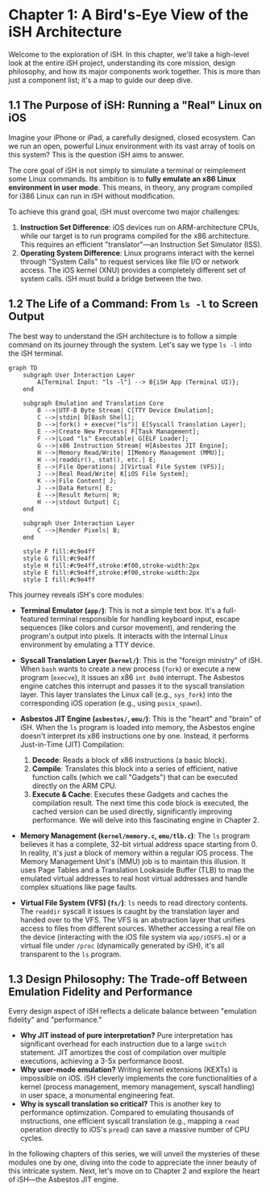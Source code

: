 # Chapter 1: A Bird's-Eye View of the iSH Architecture

Welcome to the exploration of iSH. In this chapter, we'll take a high-level look at the entire iSH project, understanding its core mission, design philosophy, and how its major components work together. This is more than just a component list; it's a map to guide our deep dive.

## 1.1 The Purpose of iSH: Running a "Real" Linux on iOS

Imagine your iPhone or iPad, a carefully designed, closed ecosystem. Can we run an open, powerful Linux environment with its vast array of tools on this system? This is the question iSH aims to answer.

The core goal of iSH is not simply to simulate a terminal or reimplement some Linux commands. Its ambition is to **fully emulate an x86 Linux environment in user mode**. This means, in theory, any program compiled for i386 Linux can run in iSH without modification.

To achieve this grand goal, iSH must overcome two major challenges:
1.  **Instruction Set Difference**: iOS devices run on ARM-architecture CPUs, while our target is to run programs compiled for the x86 architecture. This requires an efficient "translator"—an Instruction Set Simulator (ISS).
2.  **Operating System Difference**: Linux programs interact with the kernel through "System Calls" to request services like file I/O or network access. The iOS kernel (XNU) provides a completely different set of system calls. iSH must build a bridge between the two.

## 1.2 The Life of a Command: From `ls -l` to Screen Output

The best way to understand the iSH architecture is to follow a simple command on its journey through the system. Let's say we type `ls -l` into the iSH terminal.

```mermaid
graph TD
    subgraph User Interaction Layer
        A[Terminal Input: "ls -l"] --> B{iSH App (Terminal UI)};
    end

    subgraph Emulation and Translation Core
        B -->|UTF-8 Byte Stream| C[TTY Device Emulation];
        C -->|stdin| D[Bash Shell];
        D -->|fork() + execve("ls")| E[Syscall Translation Layer];
        E -->|Create New Process| F[Task Management];
        F -->|Load "ls" Executable| G[ELF Loader];
        G -->|x86 Instruction Stream| H[Asbestos JIT Engine];
        H -->|Memory Read/Write| I[Memory Management (MMU)];
        H -->|readdir(), stat(), etc.| E;
        E -->|File Operations| J[Virtual File System (VFS)];
        J -->|Real Read/Write| K[iOS File System];
        K -->|File Content| J;
        J -->|Data Return| E;
        E -->|Result Return| H;
        H -->|stdout Output| C;
    end
    
    subgraph User Interaction Layer
        C -->|Render Pixels| B;
    end

    style F fill:#c9e4ff
    style G fill:#c9e4ff
    style H fill:#c9e4ff,stroke:#f00,stroke-width:2px
    style E fill:#c9e4ff,stroke:#f00,stroke-width:2px
    style I fill:#c9e4ff
```

This journey reveals iSH's core modules:

*   **Terminal Emulator (`app/`)**: This is not a simple text box. It's a full-featured terminal responsible for handling keyboard input, escape sequences (like colors and cursor movement), and rendering the program's output into pixels. It interacts with the internal Linux environment by emulating a TTY device.

*   **Syscall Translation Layer (`kernel/`)**: This is the "foreign ministry" of iSH. When `bash` wants to create a new process (`fork`) or execute a new program (`execve`), it issues an x86 `int 0x80` interrupt. The Asbestos engine catches this interrupt and passes it to the syscall translation layer. This layer translates the Linux call (e.g., `sys_fork`) into the corresponding iOS operation (e.g., using `posix_spawn`).

*   **Asbestos JIT Engine (`asbestos/`, `emu/`)**: This is the "heart" and "brain" of iSH. When the `ls` program is loaded into memory, the Asbestos engine doesn't interpret its x86 instructions one by one. Instead, it performs Just-in-Time (JIT) Compilation:
    1.  **Decode**: Reads a block of x86 instructions (a basic block).
    2.  **Compile**: Translates this block into a series of efficient, native function calls (which we call "Gadgets") that can be executed directly on the ARM CPU.
    3.  **Execute & Cache**: Executes these Gadgets and caches the compilation result. The next time this code block is executed, the cached version can be used directly, significantly improving performance.
    We will delve into this fascinating engine in Chapter 2.

*   **Memory Management (`kernel/memory.c`, `emu/tlb.c`)**: The `ls` program believes it has a complete, 32-bit virtual address space starting from 0. In reality, it's just a block of memory within a regular iOS process. The Memory Management Unit's (MMU) job is to maintain this illusion. It uses Page Tables and a Translation Lookaside Buffer (TLB) to map the emulated virtual addresses to real host virtual addresses and handle complex situations like page faults.

*   **Virtual File System (VFS) (`fs/`)**: `ls` needs to read directory contents. The `readdir` syscall it issues is caught by the translation layer and handed over to the VFS. The VFS is an abstraction layer that unifies access to files from different sources. Whether accessing a real file on the device (interacting with the iOS file system via `app/iOSFS.m`) or a virtual file under `/proc` (dynamically generated by iSH), it's all transparent to the `ls` program.

## 1.3 Design Philosophy: The Trade-off Between Emulation Fidelity and Performance

Every design aspect of iSH reflects a delicate balance between "emulation fidelity" and "performance."

*   **Why JIT instead of pure interpretation?** Pure interpretation has significant overhead for each instruction due to a large `switch` statement. JIT amortizes the cost of compilation over multiple executions, achieving a 3-5x performance boost.
*   **Why user-mode emulation?** Writing kernel extensions (KEXTs) is impossible on iOS. iSH cleverly implements the core functionalities of a kernel (process management, memory management, syscall handling) in user space, a monumental engineering feat.
*   **Why is syscall translation so critical?** This is another key to performance optimization. Compared to emulating thousands of instructions, one efficient syscall translation (e.g., mapping a `read` operation directly to iOS's `pread`) can save a massive number of CPU cycles.

In the following chapters of this series, we will unveil the mysteries of these modules one by one, diving into the code to appreciate the inner beauty of this intricate system. Next, let's move on to Chapter 2 and explore the heart of iSH—the Asbestos JIT engine.